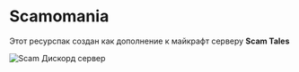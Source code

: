 # Scamomania
Этот ресурспак создан как дополнение к майкрафт серверу **Scam Tales**

![Scam Дискорд сервер](https://img.shields.io/discord/1037240667484733471)
